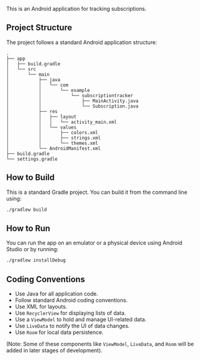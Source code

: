 This is an Android application for tracking subscriptions.

## Project Structure

The project follows a standard Android application structure:

```
.
├── app
│   ├── build.gradle
│   └── src
│       └── main
│           ├── java
│           │   └── com
│           │       └── example
│           │           └── subscriptiontracker
│           │               ├── MainActivity.java
│           │               └── Subscription.java
│           ├── res
│           │   ├── layout
│           │   │   └── activity_main.xml
│           │   └── values
│           │       ├── colors.xml
│           │       ├── strings.xml
│           │       └── themes.xml
│           └── AndroidManifest.xml
├── build.gradle
└── settings.gradle
```

## How to Build

This is a standard Gradle project. You can build it from the command line using:

```bash
./gradlew build
```

## How to Run

You can run the app on an emulator or a physical device using Android Studio or by running:

```bash
./gradlew installDebug
```

## Coding Conventions

- Use Java for all application code.
- Follow standard Android coding conventions.
- Use XML for layouts.
- Use `RecyclerView` for displaying lists of data.
- Use a `ViewModel` to hold and manage UI-related data.
- Use `LiveData` to notify the UI of data changes.
- Use `Room` for local data persistence.

(Note: Some of these components like `ViewModel`, `LiveData`, and `Room` will be added in later stages of development).
